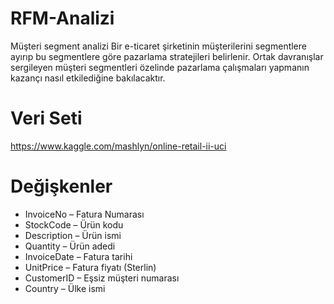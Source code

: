 # RFM-Analizi
Müşteri segment analizi
Bir e-ticaret şirketinin müşterilerini segmentlere ayırıp bu
segmentlere göre pazarlama stratejileri belirlenir.
Ortak davranışlar sergileyen müşteri segmentleri
özelinde pazarlama çalışmaları yapmanın kazançı nasıl etkilediğine bakılacaktır.
# Veri Seti
https://www.kaggle.com/mashlyn/online-retail-ii-uci
# Değişkenler
- InvoiceNo – Fatura Numarası
- StockCode – Ürün kodu
- Description – Ürün ismi
- Quantity – Ürün adedi
- InvoiceDate – Fatura tarihi
- UnitPrice – Fatura fiyatı (Sterlin)
- CustomerID – Eşsiz müşteri numarası
- Country – Ülke ismi
